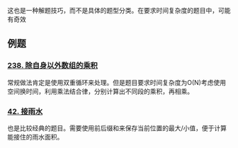 这也是一种解题技巧，而不是具体的题型分类。在要求时间复杂度的题目中，可能有奇效
## 例题

### [238. 除自身以外数组的乘积](https://leetcode.cn/problems/product-of-array-except-self/)

常规做法肯定是使用双重循环来处理。但是题目要求时间复杂度为O(N)考虑使用空间换时间，利用乘法结合律，分别计算出不同段的乘积，再相乘。

### [42. 接雨水](https://leetcode.cn/problems/trapping-rain-water/)

也是比较经典的题目。需要使用前后缀和来保存当前位置的最大/小值，便于计算能接住的雨水面积。